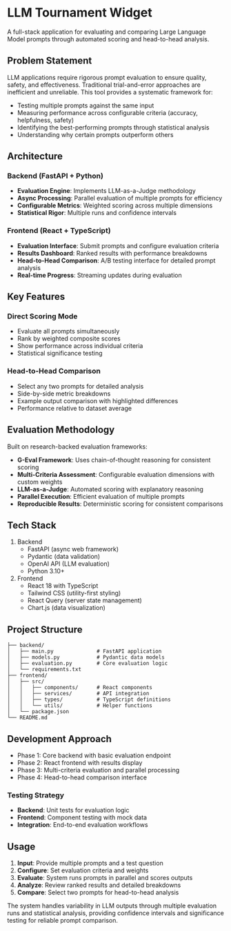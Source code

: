# LLM Tournament Widget

A full-stack application for evaluating and comparing Large Language Model prompts through automated scoring and head-to-head analysis.

## Problem Statement

LLM applications require rigorous prompt evaluation to ensure quality, safety, and effectiveness. Traditional trial-and-error approaches are inefficient and unreliable. This tool provides a systematic framework for:

- Testing multiple prompts against the same input
- Measuring performance across configurable criteria (accuracy, helpfulness, safety)
- Identifying the best-performing prompts through statistical analysis
- Understanding why certain prompts outperform others

## Architecture

### Backend (FastAPI + Python)

- **Evaluation Engine**: Implements LLM-as-a-Judge methodology
- **Async Processing**: Parallel evaluation of multiple prompts for efficiency
- **Configurable Metrics**: Weighted scoring across multiple dimensions
- **Statistical Rigor**: Multiple runs and confidence intervals

### Frontend (React + TypeScript)

- **Evaluation Interface**: Submit prompts and configure evaluation criteria
- **Results Dashboard**: Ranked results with performance breakdowns
- **Head-to-Head Comparison**: A/B testing interface for detailed prompt analysis
- **Real-time Progress**: Streaming updates during evaluation

## Key Features

### Direct Scoring Mode

- Evaluate all prompts simultaneously
- Rank by weighted composite scores
- Show performance across individual criteria
- Statistical significance testing

### Head-to-Head Comparison

- Select any two prompts for detailed analysis
- Side-by-side metric breakdowns
- Example output comparison with highlighted differences
- Performance relative to dataset average

## Evaluation Methodology

Built on research-backed evaluation frameworks:

- **G-Eval Framework**: Uses chain-of-thought reasoning for consistent scoring
- **Multi-Criteria Assessment**: Configurable evaluation dimensions with custom weights
- **LLM-as-a-Judge**: Automated scoring with explanatory reasoning
- **Parallel Execution**: Efficient evaluation of multiple prompts
- **Reproducible Results**: Deterministic scoring for consistent comparisons

## Tech Stack

1. Backend
   - FastAPI (async web framework)
   - Pydantic (data validation)
   - OpenAI API (LLM evaluation)
   - Python 3.10+
2. Frontend
   - React 18 with TypeScript
   - Tailwind CSS (utility-first styling)
   - React Query (server state management)
   - Chart.js (data visualization)

## Project Structure

```
├── backend/
│   ├── main.py              # FastAPI application
│   ├── models.py            # Pydantic data models
│   ├── evaluation.py        # Core evaluation logic
│   └── requirements.txt
├── frontend/
│   ├── src/
│   │   ├── components/      # React components
│   │   ├── services/        # API integration
│   │   ├── types/           # TypeScript definitions
│   │   └── utils/           # Helper functions
│   └── package.json
└── README.md
```

## Development Approach

- Phase 1: Core backend with basic evaluation endpoint
- Phase 2: React frontend with results display
- Phase 3: Multi-criteria evaluation and parallel processing
- Phase 4: Head-to-head comparison interface

### Testing Strategy

- **Backend**: Unit tests for evaluation logic
- **Frontend**: Component testing with mock data
- **Integration**: End-to-end evaluation workflows

## Usage

1. **Input**: Provide multiple prompts and a test question
2. **Configure**: Set evaluation criteria and weights
3. **Evaluate**: System runs prompts in parallel and scores outputs
4. **Analyze**: Review ranked results and detailed breakdowns
5. **Compare**: Select two prompts for head-to-head analysis

The system handles variability in LLM outputs through multiple evaluation runs and statistical analysis, providing confidence intervals and significance testing for reliable prompt comparison.
